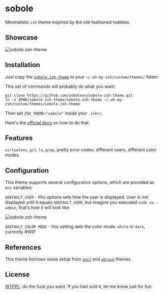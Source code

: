 # sobole

Minimalistic `zsh` theme inspired by the old-fashioned hobbies.


## Showcase

![sobole.zsh-theme](https://raw.githubusercontent.com/sobolevn/sobole-zsh-theme/master/showcases/showcase.gif)


## Installation

Just copy the [`sobole.zsh-theme`](/sobole.zsh-theme) to your `~/.oh-my-zsh/custom/themes/` folder.

This set of commands will probably do what you want:

```shell
git clone https://github.com/sobolevn/sobole-zsh-theme.git
ln -s $PWD/sobole-zsh-theme/sobole.zsh-theme ~/.oh-my-zsh/custom/themes/sobole.zsh-theme
```

Then set `ZSH_THEME="sobole"` inside your `.zshrc`.

Here's the [official docs](https://github.com/robbyrussell/oh-my-zsh/wiki/Customization#overriding-and-adding-themes) on how to do that.


## Features

`virtualenv`, `git`, `ls`, `grep`, pretty error codes, different users, different color modes


## Configuration

This theme supports several configuration options, which are provided as `env` variables:

`$DEFAULT_USER` - this options sets how the user is displayed. User is not displayed until it equals `$DEFAULT_USER`, but imagine you executed `sudo su - admin`, that's how it will look like:

![sobole.zsh-theme](https://raw.githubusercontent.com/sobolevn/sobole-zsh-theme/master/showcases/user-showcase.png)

`$DEFAULT_COLOR_MODE` - this setting sets the color mode: `white` or `dark`, currently #WIP


## References

This theme borrows some setup from [`avit`](https://github.com/robbyrussell/oh-my-zsh/blob/master/themes/avit.zsh-theme) and [`obraun`](https://github.com/robbyrussell/oh-my-zsh/blob/master/themes/obraun.zsh-theme) themes.


## License

[WTFPL](https://en.wikipedia.org/wiki/WTFPL): do the fuck you want.
If you had sold it, let me know just for fun.

